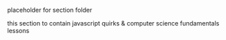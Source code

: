 placeholder for section folder

this section to contain javascript quirks & computer science fundamentals lessons